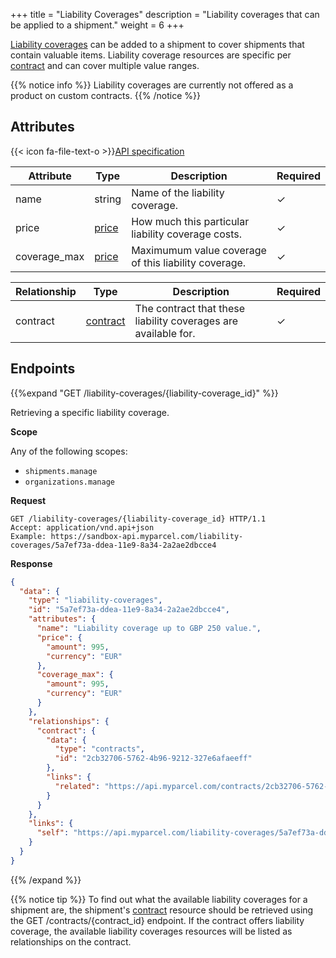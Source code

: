 +++
title = "Liability Coverages"
description = "Liability coverages that can be applied to a shipment."
weight = 6
+++

[Liability coverages](https://help.myparcel.com/support/solutions/articles/16000079653-can-i-insure-my-shipments-) can be added to a shipment to cover shipments that contain valuable items.
Liability coverage resources are specific per [contract](/api/resources/contracts) and can cover multiple value ranges. 

{{% notice info %}}
Liability coverages are currently not offered as a product on custom contracts.
{{% /notice %}}

## Attributes

{{< icon fa-file-text-o >}}[API specification](https://api-specification.myparcel.com/#tag/LiabilityCoverages)

Attribute           | Type                                          | Description                                           | Required
------------------- | --------------------------------------------- | ----------------------------------------------------- | ----------
name                | string                                        | Name of the liability coverage.                       | ✓
price               | [price](/api/resources/common-objects/prices) | How much this particular liability coverage costs.    | ✓
coverage_max        | [price](/api/resources/common-objects/prices) | Maximumum value coverage of this liability coverage.  | ✓

Relationship        | Type                                          | Description                                                       | Required
------------------- | --------------------------------------------- | ----------------------------------------------------------------- | ----------
contract            | [contract](/api/resources/contracts)          | The contract that these liability coverages are available for.    | ✓

## Endpoints

{{%expand "GET /liability-coverages/{liability-coverage_id}" %}}

Retrieving a specific liability coverage.

**Scope**

Any of the following scopes:

- `shipments.manage`
- `organizations.manage`

**Request**

```http
GET /liability-coverages/{liability-coverage_id} HTTP/1.1
Accept: application/vnd.api+json
Example: https://sandbox-api.myparcel.com/liability-coverages/5a7ef73a-ddea-11e9-8a34-2a2ae2dbcce4
```

**Response**

```json
{
  "data": {
    "type": "liability-coverages",
    "id": "5a7ef73a-ddea-11e9-8a34-2a2ae2dbcce4",
    "attributes": {
      "name": "Liability coverage up to GBP 250 value.",
      "price": {
        "amount": 995,
        "currency": "EUR"
      },
      "coverage_max": {
        "amount": 995,
        "currency": "EUR"
      }
    },
    "relationships": {
      "contract": {
        "data": {
          "type": "contracts",
          "id": "2cb32706-5762-4b96-9212-327e6afaeeff"
        },
        "links": {
          "related": "https://api.myparcel.com/contracts/2cb32706-5762-4b96-9212-327e6afaeeff"
        }
      }
    },
    "links": {
      "self": "https://api.myparcel.com/liability-coverages/5a7ef73a-ddea-11e9-8a34-2a2ae2dbcce4"
    }
  }
}
```

{{% /expand %}}

{{% notice tip %}}
To find out what the available liability coverages for a shipment are, the shipment's [contract](/api/resources/contract) resource should be retrieved
using the GET /contracts/{contract_id} endpoint. If the contract offers liability coverage, the available liability coverages resources will be listed as relationships on the contract.

